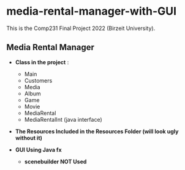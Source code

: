 # media-rental-manager-with-GUI
This is the Comp231 Final Project 2022 (Birzeit University).

## Media Rental Manager
   - **Class in the project** :
     - Main
     - Customers
     - Media
     - Album
     - Game
     - Movie
     - MediaRental
     - MediaRentalInt (java interface)
  
   - **The Resources Included in the Resources Folder (will look ugly without it)**
   - **GUI Using Java fx**
     - **scenebuilder NOT Used**

